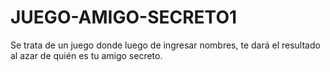 # JUEGO-AMIGO-SECRETO1
Se trata de un juego donde luego de ingresar nombres, te dará el resultado al azar de quién es tu amigo secreto.
